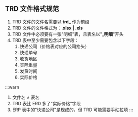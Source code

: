 ## TRD 文件格式规范

1. TRD 文件的文件名需要以 **trd\_** 作为前缀
2. TRD 文件的文件格式为：**.xlsx | .xls**
3. TRD 文件中必须要有一张"明细"表，且表名以"**\_明细**"开头
4. TRD 表中至少需要包含以下字段：
   1. 快递公司（价格表对应的公司抬头）
   2. 快递单号
   3. 收货地区
   4. 实际重量
   5. 发货时间
   6. 实际价格

:::warn

1.  文件名 ≠ 表名
2.  TRD 表比 ERD 多了"实际价格"字段
3.  ERP 表中的"快递公司"是现成的，但 TRD 可能需要手动拉填
    :::

